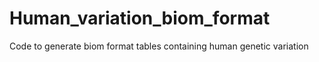 Human_variation_biom_format
===========================

Code to generate biom format tables containing human genetic variation
